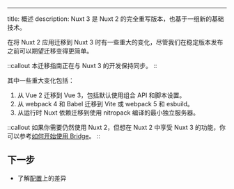 ---
title: 概述
description: Nuxt 3 是 Nuxt 2 的完全重写版本，也基于一组新的基础技术。

在将 Nuxt 2 应用迁移到 Nuxt 3 时有一些重大的变化，尽管我们在稳定版本发布之前可以期望迁移变得更简单。

::callout
本迁移指南正在与 Nuxt 3 的开发保持同步。
::

其中一些重大变化包括：

1. 从 Vue 2 迁移到 Vue 3，包括默认使用组合 API 和脚本设置。
2. 从 webpack 4 和 Babel 迁移到 Vite 或 webpack 5 和 esbuild。
3. 从运行时 Nuxt 依赖迁移到使用 nitropack 编译的最小独立服务器。

::callout
如果你需要仍然使用 Nuxt 2，但想在 Nuxt 2 中享受 Nuxt 3 的功能，你可以参考[如何开始使用 Bridge](/docs/bridge/overview)。
::

## 下一步

- 了解[配置](/docs/migration/configuration)上的差异
